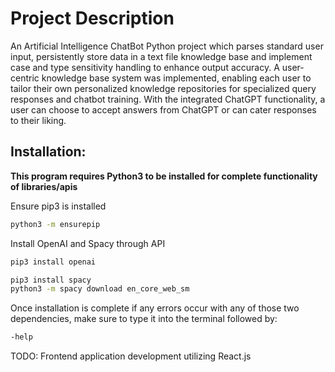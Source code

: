 # Project Description

An Artificial Intelligence ChatBot Python project which parses standard user input, persistently store data in a text file knowledge base and implement case and type sensitivity handling to enhance output accuracy. A user-centric knowledge base system was implemented, enabling each user to tailor their own personalized knowledge repositories for specialized query responses and chatbot training. With the integrated ChatGPT functionality, a user can choose to accept answers from ChatGPT or can cater responses to their liking.

## Installation: 

**This program requires Python3 to be installed for complete functionality of libraries/apis**

Ensure pip3 is installed
```bash
python3 -m ensurepip
```

Install OpenAI and Spacy through API

```bash
pip3 install openai
```

```bash
pip3 install spacy
python3 -m spacy download en_core_web_sm
```

Once installation is complete if any errors occur with any of those two dependencies, make sure to type it into the terminal followed by:
```bash
-help
```

TODO: Frontend application development utilizing React.js
